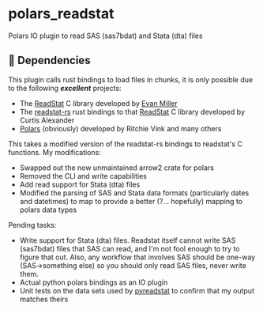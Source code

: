 # polars_readstat
Polars IO plugin to read SAS (sas7bdat) and Stata (dta) files

## :key: Dependencies
This plugin calls rust bindings to load files in chunks, it  is only possible due to the following _**excellent**_ projects:
- The [ReadStat](https://github.com/WizardMac/ReadStat) C library developed by [Evan Miller](https://www.evanmiller.org)
- The [readstat-rs](https://github.com/curtisalexander/readstat-rs) rust bindings to that [ReadStat](https://github.com/WizardMac/ReadStat) C library developed by Curtis Alexander
- [Polars](https://github.com/pola-rs/polars) (obviously) developed by Ritchie Vink and many others

This takes a modified version of the readstat-rs bindings to readstat's C functions.  My modifications:
- Swapped out the now unmaintained arrow2 crate for polars
- Removed the CLI and write capabilities
- Add read support for Stata (dta) files
- Modified the parsing of SAS and Stata data formats (particularly dates and datetimes) to map to provide a better (?... hopefully) mapping to polars data types

Pending tasks:
- Write support for Stata (dta) files.  Readstat itself cannot write SAS (sas7bdat) files that SAS can read, and I'm not fool enough to try to figure that out.  Also, any workflow that involves SAS should be one-way (SAS->something else) so you should only read SAS files, never write them.
- Actual python polars bindings as an IO plugin
- Unit tests on the data sets used by [pyreadstat](https://github.com/Roche/pyreadstat) to confirm that my output matches theirs

